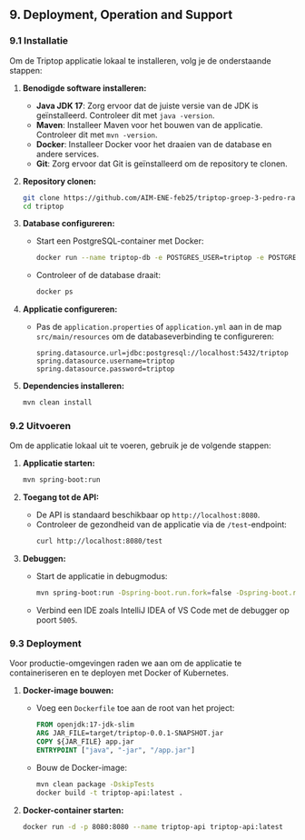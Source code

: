 ## 9. Deployment, Operation and Support

### 9.1 Installatie

Om de Triptop applicatie lokaal te installeren, volg je de onderstaande stappen:

1. **Benodigde software installeren:**
   - **Java JDK 17**: Zorg ervoor dat de juiste versie van de JDK is geïnstalleerd. Controleer dit met `java -version`.
   - **Maven**: Installeer Maven voor het bouwen van de applicatie. Controleer dit met `mvn -version`.
   - **Docker**: Installeer Docker voor het draaien van de database en andere services.
   - **Git**: Zorg ervoor dat Git is geïnstalleerd om de repository te clonen.

2. **Repository clonen:**
   ```bash
   git clone https://github.com/AIM-ENE-feb25/triptop-groep-3-pedro-ramon-mees.git
   cd triptop
   ```

3. **Database configureren:**
   - Start een PostgreSQL-container met Docker:
     ```bash
     docker run --name triptop-db -e POSTGRES_USER=triptop -e POSTGRES_PASSWORD=triptop -e POSTGRES_DB=triptop -p 5432:5432 -d postgres:latest
     ```
   - Controleer of de database draait:
     ```bash
     docker ps
     ```

4. **Applicatie configureren:**
   - Pas de `application.properties` of `application.yml` aan in de map `src/main/resources` om de databaseverbinding te configureren:
     ```properties
     spring.datasource.url=jdbc:postgresql://localhost:5432/triptop
     spring.datasource.username=triptop
     spring.datasource.password=triptop
     ```

5. **Dependencies installeren:**
   ```bash
   mvn clean install
   ```

### 9.2 Uitvoeren

Om de applicatie lokaal uit te voeren, gebruik je de volgende stappen:

1. **Applicatie starten:**
   ```bash
   mvn spring-boot:run
   ```

2. **Toegang tot de API:**
   - De API is standaard beschikbaar op `http://localhost:8080`.
   - Controleer de gezondheid van de applicatie via de `/test`-endpoint:
     ```bash
     curl http://localhost:8080/test
     ```

3. **Debuggen:**
   - Start de applicatie in debugmodus:
     ```bash
     mvn spring-boot:run -Dspring-boot.run.fork=false -Dspring-boot.run.jvmArguments="-agentlib:jdwp=transport=dt_socket,server=y,suspend=n,address=*:5005"
     ```
   - Verbind een IDE zoals IntelliJ IDEA of VS Code met de debugger op poort `5005`.

### 9.3 Deployment

Voor productie-omgevingen raden we aan om de applicatie te containeriseren en te deployen met Docker of Kubernetes.

1. **Docker-image bouwen:**
   - Voeg een `Dockerfile` toe aan de root van het project:
     ```dockerfile
     FROM openjdk:17-jdk-slim
     ARG JAR_FILE=target/triptop-0.0.1-SNAPSHOT.jar
     COPY ${JAR_FILE} app.jar
     ENTRYPOINT ["java", "-jar", "/app.jar"]
     ```
   - Bouw de Docker-image:
     ```bash
     mvn clean package -DskipTests
     docker build -t triptop-api:latest .
     ```

2. **Docker-container starten:**
   ```bash
   docker run -d -p 8080:8080 --name triptop-api triptop-api:latest
   ```

